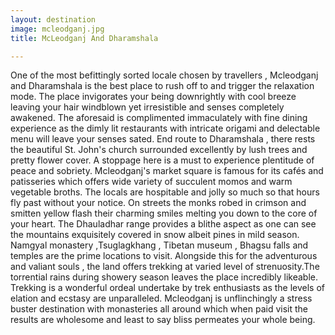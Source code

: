 ```yaml
---
layout: destination
image: mcleodganj.jpg
title: McLeodganj And Dharamshala

---
```

One of the most befittingly sorted locale chosen by travellers , Mcleodganj  and Dharamshala is the best place to rush off to and trigger the relaxation mode. The place invigorates your being downrightly with cool breeze leaving your hair windblown yet irresistible and senses completely awakened. The aforesaid is complimented immaculately with fine dining experience as the dimly lit restaurants with intricate origami and delectable menu will leave your senses sated. End route to Dharamshala , there rests the beautiful St. John's church surrounded excellently by lush trees and pretty flower cover. A stoppage here is a must to experience plentitude of peace and sobriety. Mcleodganj's market square is famous for its cafés and patisseries which offers wide variety of succulent momos and warm vegetable broths. The locals are hospitable and jolly so much so that hours fly past without your notice. On streets the monks robed in crimson and smitten yellow flash their charming smiles melting you down to the core of your heart. The Dhauladhar range provides a blithe aspect as one can see the mountains exquisitely covered in snow albeit pines in mild season. Namgyal monastery ,Tsuglagkhang , Tibetan museum , Bhagsu falls and temples are the prime locations to visit. Alongside this for the adventurous and valiant souls , the land offers trekking at varied level of strenuosity.The torrential rains during showery season leaves the place incredibly likeable. Trekking is a wonderful ordeal undertake by trek enthusiasts as the levels of elation and ecstasy are unparalleled. 
Mcleodganj is unflinchingly a stress buster destination with monasteries all around which when paid visit the results are wholesome and least to say bliss permeates your whole being.
